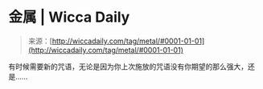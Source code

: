 <!--yml

category: 未分类

date: 2024-06-12 18:26:08

-->

# 金属 | Wicca Daily

> 来源：[http://wiccadaily.com/tag/metal/#0001-01-01](http://wiccadaily.com/tag/metal/#0001-01-01)

有时候需要新的咒语，无论是因为你上次施放的咒语没有你期望的那么强大，还是……
